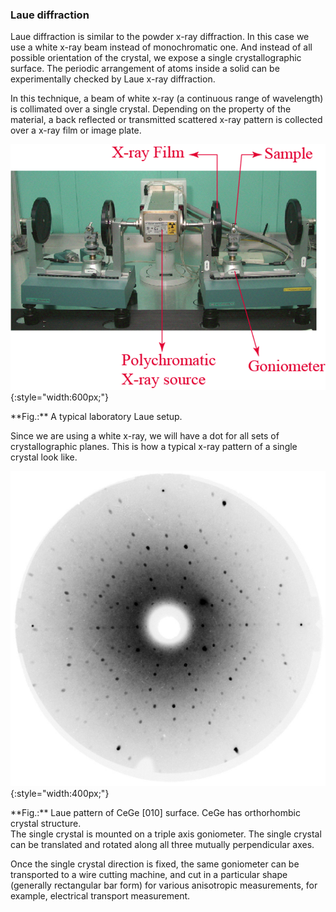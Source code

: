 ### Laue diffraction 

Laue diffraction is similar to the powder x-ray diffraction. In this case we use a white x-ray beam instead of monochromatic one. And instead of all possible orientation of the crystal, we expose a single crystallographic surface. The periodic arrangement of atoms inside a solid can be experimentally checked by Laue x-ray diffraction. 

In this technique, a beam of white x-ray (a continuous range of wavelength) is collimated over a single crystal. Depending on the property of the material, a back reflected or transmitted scattered x-ray pattern is collected over a x-ray film or image plate. 

![Laue setup](../img/laue-setup.png){:style="width:600px;"} 
<div class="fig-caption">
**Fig.:** A typical laboratory Laue setup. 
</div>

Since we are using a white x-ray, we will have a dot for all sets of crystallographic planes. This is how a typical x-ray pattern of a single crystal look like. 

![Laue pattern](../img/laue-pattern.png){:style="width:400px;"} 
<div class="fig-caption">
**Fig.:** Laue pattern of CeGe [010] surface. CeGe has orthorhombic crystal structure. 
</div>
The single crystal is mounted on a triple axis goniometer. The single crystal can be translated and rotated along all three mutually perpendicular axes. 

Once the single crystal direction is fixed, the same goniometer can be transported to a wire cutting machine, and cut in a particular shape (generally rectangular bar form) for various anisotropic measurements, for example, electrical transport measurement. 
